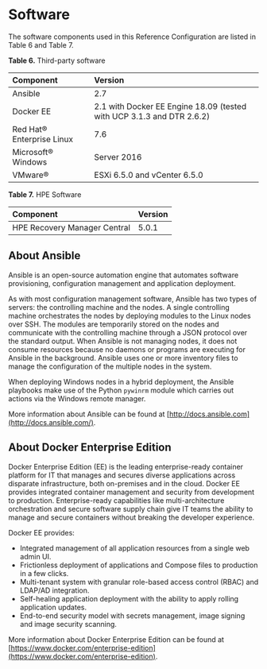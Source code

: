 # Software

The software components used in this Reference Configuration are listed in Table 6 and Table 7.

**Table 6.** Third-party software

|Component|Version|
|:--------|:------|
|Ansible|2.7|
|Docker EE|2.1 with Docker EE Engine 18.09 (tested with UCP 3.1.3 and DTR 2.6.2)|
|Red Hat® Enterprise Linux|7.6|
|Microsoft® Windows|Server 2016|
|VMware®|ESXi 6.5.0 and vCenter 6.5.0|


**Table 7.** HPE Software

|Component|Version|
|:--------|:------|
|HPE Recovery Manager Central|5.0.1|

## About Ansible

Ansible is an open-source automation engine that automates software provisioning, configuration management and application deployment.

As with most configuration management software, Ansible has two types of servers: the controlling machine and the nodes. A single controlling machine orchestrates the nodes by deploying modules to the Linux nodes over SSH. The modules are temporarily stored on the nodes and communicate with the controlling machine through a JSON protocol over the standard output. When Ansible is not managing nodes, it does not consume resources because no daemons or programs are executing for Ansible in the background. Ansible uses one or more inventory files to manage the configuration of the multiple nodes in the system.

When deploying Windows nodes in a hybrid deployment, the Ansible playbooks make use of the Python `pywinrm` module which carries out actions via the Windows remote manager.

More information about Ansible can be found at [http://docs.ansible.com](http://docs.ansible.com/).

## About Docker Enterprise Edition

Docker Enterprise Edition (EE) is the leading enterprise-ready container platform for IT that manages and secures diverse applications across disparate infrastructure, both on-premises and in the cloud. Docker EE provides integrated container management and security from development to production. Enterprise-ready capabilities like multi-architecture orchestration and secure software supply chain give IT teams the ability to manage and secure containers without breaking the developer experience.

Docker EE provides:

-   Integrated management of all application resources from a single web admin UI.
-   Frictionless deployment of applications and Compose files to production in a few clicks.
-   Multi-tenant system with granular role-based access control (RBAC) and LDAP/AD integration.
-   Self-healing application deployment with the ability to apply rolling application updates.
-   End-to-end security model with secrets management, image signing and image security scanning.

More information about Docker Enterprise Edition can be found at [https://www.docker.com/enterprise-edition](https://www.docker.com/enterprise-edition).